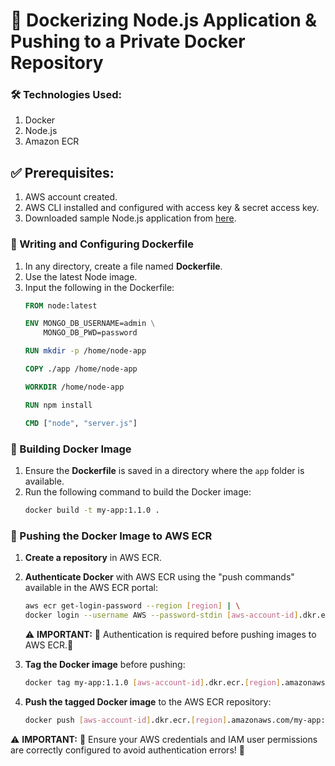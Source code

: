 # 🐳 Dockerizing Node.js Application & Pushing to a Private Docker Repository

### 🛠️ Technologies Used:
1. Docker
2. Node.js
3. Amazon ECR

## ✅ Prerequisites:
1. AWS account created.
2. AWS CLI installed and configured with access key & secret access key.
3. Downloaded sample Node.js application from [here](https://gitlab.com/twn-devops-bootcamp/latest/07-docker/js-app.git).

### 📜 Writing and Configuring Dockerfile
1. In any directory, create a file named **Dockerfile**.
2. Use the latest Node image.
3. Input the following in the Dockerfile:
   ```dockerfile
   FROM node:latest
   
   ENV MONGO_DB_USERNAME=admin \
       MONGO_DB_PWD=password
   
   RUN mkdir -p /home/node-app
   
   COPY ./app /home/node-app
   
   WORKDIR /home/node-app
   
   RUN npm install
   
   CMD ["node", "server.js"]
   ```

### 🔨 Building Docker Image
1. Ensure the **Dockerfile** is saved in a directory where the `app` folder is available.
2. Run the following command to build the Docker image:
   ```bash
   docker build -t my-app:1.1.0 .
   ```

### 🚀 Pushing the Docker Image to AWS ECR
1. **Create a repository** in AWS ECR.
2. **Authenticate Docker** with AWS ECR using the "push commands" available in the AWS ECR portal:
   ```bash
   aws ecr get-login-password --region [region] | \
   docker login --username AWS --password-stdin [aws-account-id].dkr.ecr.[region].amazonaws.com
   ```
   ⚠️ **IMPORTANT:** 🚨 Authentication is required before pushing images to AWS ECR.🚨

3. **Tag the Docker image** before pushing:
   ```bash
   docker tag my-app:1.1.0 [aws-account-id].dkr.ecr.[region].amazonaws.com/my-app:1.1.0
   ```
4. **Push the tagged Docker image** to the AWS ECR repository:
   ```bash
   docker push [aws-account-id].dkr.ecr.[region].amazonaws.com/my-app:1.1.0
   ```

⚠️ **IMPORTANT:** 🚨 Ensure your AWS credentials and IAM user permissions are correctly configured to avoid authentication errors! 🚨
